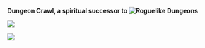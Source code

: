 **Dungeon Crawl, a spiritual successor to ![Roguelike Dungeons](https://github.com/Greymerk/minecraft-roguelike)**

[![](https://cf.way2muchnoise.eu/full_324973_downloads.svg)](https://www.curseforge.com/minecraft/mc-mods/dungeon-crawl)

[![](https://cf.way2muchnoise.eu/versions/324973.svg)](https://www.curseforge.com/minecraft/mc-mods/dungeon-crawl)
